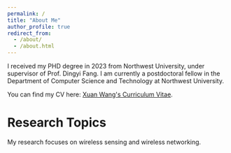 ```yaml
---
permalink: /
title: "About Me"
author_profile: true
redirect_from: 
  - /about/
  - /about.html
---
```


I received my PHD degree in 2023 from Northwest University, under supervisor of Prof. Dingyi Fang. I am currently a postdoctoral fellow in the Department of Computer Science and Technology at Northwest University. 

You can find my CV here: [Xuan Wang's Curriculum Vitae](../assets/XueSun_CV.pdf).

Research Topics
======
My research focuses on wireless sensing and wireless networking.
